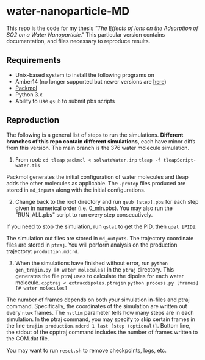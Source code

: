 # water-nanoparticle-MD
This repo is the code for my thesis *"The Effects of Ions on the Adsorption of SO2 on a Water Nanoparticle."* This particular version contains documentation, and files necessary to reproduce results.
## Requirements
- Unix-based system to install the following programs on
- Amber14 (no longer supported but newer versions are [here](https://ambermd.org))
- [Packmol](https://github.com/m3g/packmol)
- Python 3.x
- Ability to use `qsub` to submit pbs scripts
## Reproduction
The following is a general list of steps to run the simulations. **Different branches of this repo contain different simulations,** each have minor diffs from this version. The main branch is the 376 water molecule simulation.

1. From root:
	`cd tleap`
	`packmol < solvateWater.inp`
	`tleap -f tleapScript-water.tls`

Packmol generates the initial configuration of water molecules and tleap adds the other molecules as applicable. The `.prmtop` files produced are stored in `md_inputs` along with the initial configurations.

2. Change back to the root directory and run `qsub [step].pbs` for each step given in numerical order (i.e. 0_min.pbs). You may also run the "RUN_ALL.pbs" script to run every step consecutively.

If you need to stop the simulation, run `qstat` to get the PID, then `qdel [PID]`. 

The simulation out files are stored in `md_outputs`. The trajectory coordinate files are stored in `ptraj`.  You will perform analysis on the production trajectory: `production.mdcrd`.

3. When the simulations have finished without error, run `python gen_trajin.py [# water molecules]` in the `ptraj` directory. This generates the file ptraj uses to calculate the dipoles for each water molecule.
	`cpptraj < extracdipoles.ptrajin`
	`python process.py [frames] [# water molecules]` 

The number of frames depends on both your simulation in-files and ptraj command. Specifically, the coordinates of the simulation are written out every `ntwx` frames. The `nstlim` parameter tells how many steps are in each simulation. In the ptraj command, you may specify to skip certain frames in the line `trajin production.mdcrd 1 last [step (optional)]`. Bottom line, the stdout of the cpptraj command includes the number of frames written to the COM.dat file.

You may want to run `reset.sh` to remove checkpoints, logs, etc.